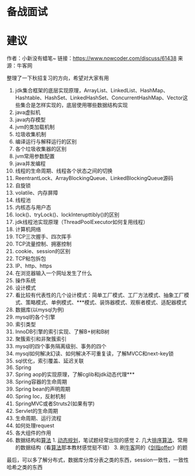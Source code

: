 # 备战面试





# 建议

作者：小新没有蜡笔~
链接：https://www.nowcoder.com/discuss/61438
来源：牛客网



整理了一下秋招复习的方向，希望对大家有用 

1.  jdk集合框架的底层实现原理，ArrayList、LinkedList、HashMap、Hashtable、HashSet、LinkedHashSet、ConcurrentHashMap、Vector这些集合是怎样实现的，底层使用哪些数据结构实现 
2.  java虚拟机   
   1.  java内存模型 
   2.  jvm的类加载机制 
   3.  垃圾收集机制 
   4.  编译运行与解释运行的区别 
   5.  各个垃圾收集器的区别 
   6.  jvm常用参数配置 
3.  java并发编程   
   1.  线程的生命周期、线程各个状态之间的切换 
   2.  ReentrantLock、ArrayBlockingQueue、LinkedBlockingQueue源码 
   3.  自旋锁 
   4.  volatile、内存屏障 
   5.  线程池 
   6.  内核态与用户态 
   7.  lock()、tryLock()、lockInterupttibly()的区别 
   8.  jdk线程池实现原理（ThreadPoolExecutor如何复用线程） 
4.  计算机网络   
   1.  TCP三次握手、四次挥手 
   2.  TCP流量控制、拥塞控制 
   3.  cookie、session的区别 
   4.  TCP粘包拆包 
   5.  IP、http、https 
   6.  在浏览器输入一个网址发生了什么 
5.  操作系统 
6.  设计模式   
   1.  看比较有代表性的几个设计模式：简单工厂模式、工厂方法模式、抽象工厂模式、策略模式、单例模式、***模式、装饰器模式、观察者模式、适配器模式 
7.  数据库(以mysql为例)   
   1.  mysql的各个引擎 
   2.  索引类型 
   3.  InnoDB引擎的索引实现、了解B+树和B树 
   4.  聚簇索引和非聚簇索引 
   5.  mysql的四个事务隔离级别、事务的四个 
   6.  mysql如何解决幻读、如何解决不可重复读，了解MVCC和next-key锁 
   7.  sql优化，索引覆盖、延迟关联 
8.  Spring   
   1.  Spring aop的实现原理，了解cglib和jdk动态代理*** 
   2.  Spring容器的生命周期 
   3.  Spring bean的声明周期 
   4.  Spring Ioc，反射机制 
9.  SpringMVC或者Struts2(如果有学)   
   1.  Servlet的生命周期 
   2.  生命周期、运行流程 
   3.  如何处理request 
   4.  各大组件的作用 
10.  数据结构和[算法]() 
    1.  [动态规划]()，笔试题经常出现的感觉 
    2.  几大[排序]()[算法]()、常用的数据结构（看[算法]()那本教材感觉挺不错） 
    3.  刷[牛客]()网的《[剑指offer]()》的题 

  最后，可以多了解分布式，数据库分库分表之类的东西，session一致性，一致性哈希之类的东西